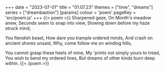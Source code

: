 +++
date = "2023-07-01"
title = "01.07.23"
themes = ["time", "dreams"]
series = ["dreambastion"]
[params]
  colour = 'poem'
  pageKey = 'src/poem.js'
+++
{{< poem >}}
Sharpened gaze,
On Month's meadow anew,
Seconds seem to snap into view,
Slowing down before my haze struck mind,

You fiendish beast,
How dare you trample ordered minds,
And crash on ancient shores unsaid,
Why, come follow me on winding hills,

You cannot grasp these heels of mine,
My 'prints not simply yours to tread,
You wish to bend my ordered lines,
But dreams of other kinds burn deep within.
{{< /poem >}}